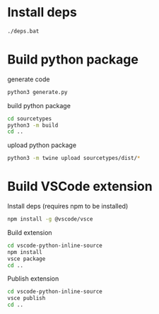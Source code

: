 # Install deps
```bash
./deps.bat
```

# Build python package

generate code
```bash
python3 generate.py
```

build python package
```bash
cd sourcetypes
python3 -m build
cd ..
```

upload python package
```bash
python3 -m twine upload sourcetypes/dist/*
```

# Build VSCode extension

Install deps (requires npm to be installed)
```bash
npm install -g @vscode/vsce
```

Build extension
```bash
cd vscode-python-inline-source
npm install
vsce package
cd ..
```

Publish extension
```bash
cd vscode-python-inline-source
vsce publish
cd ..
```
